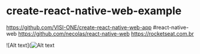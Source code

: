 # create-react-native-web-example
https://github.com/VISI-ONE/create-react-native-web-app
#react-native-web
https://github.com/necolas/react-native-web
https://rocketseat.com.br


![Alt text](![Alt text](https://www.screencast.com/t/IHhtH068)
